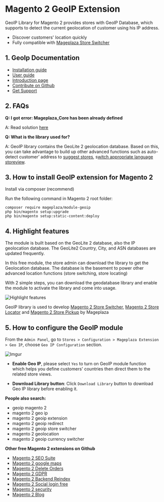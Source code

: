 # Magento 2 GeoIP Extension

GeoIP Library for Magento 2 provides stores with GeoIP Database, which supports to detect the current geolocation of customer using his IP address. 

- Discover customers' location quickly
- Fully compatible with [Mageplaza Store Switcher](https://www.mageplaza.com/magento-2-store-switcher/)

## 1. GeoIp Documentation 

- [Installation guide](https://www.mageplaza.com/install-magento-2-extension/)
- [User guide](https://docs.mageplaza.com/geoip-library/index.html)
- [Introduction page](http://www.mageplaza.com/magento-2-geoip/)
- [Contribute on Github](https://github.com/mageplaza/magento-2-geoip-library)
- [Get Support](https://github.com/mageplaza/magento-2-geoip-library/issues)


## 2. FAQs

**Q: I got error: Mageplaza_Core has been already defined**

A: Read solution [here](https://github.com/mageplaza/module-core/issues/3)

**Q: What is the library used for?**

A: GeoIP library contains the GeoLite 2 geolocation database. Based on this, you can take advantage to build up other advanced functions such as auto-detect customer’ address to [suggest stores](https://www.mageplaza.com/magento-2-store-locator-extension/), s[witch appropriate language storeview](https://www.mageplaza.com/magento-2-store-switcher/). 
   

## 3. How to install GeoIP extension for Magento 2

Install via composer (recommend)

Run the following command in Magento 2 root folder:

```
composer require mageplaza/module-geoip
php bin/magento setup:upgrade
php bin/magento setup:static-content:deploy
```

## 4. Highlight features

The module is built based on the GeoLite 2 database, also the IP geolocation database. The GeoLite2 Country, City, and ASN databases are updated frequently. 

In this free module, the store admin can download the library to get the Geolocation database. The database is the basement to power other advanced location functions (store switching, store locating) 

With 2 simple steps, you can download the geodatabase library and enable the module to activate the library and come into usage. 

![Highlight features](https://i.imgur.com/K0xoXAV.png)

GeoIP library is used to develop [Magento 2 Store Switcher](https://www.mageplaza.com/magento-2-store-switcher/), [Magento 2 Store Locator](https://www.mageplaza.com/magento-2-store-locator-extension/) and [Magento 2 Store Pickup](https://www.mageplaza.com/magento-2-store-pickup-extension/) by Mageplaza 


## 5. How to configure the GeoIP module

From the `Admin Panel`, go to `Stores > Configuration > Mageplaza Extension > Geo IP`, choose `Geo IP Configuration` section.

![Imgur](https://i.imgur.com/z5uvaP0.png)

- **Enable Geo IP**, please select `Yes` to turn on GeoIP module function which helps you define customers' countries then direct them to the related store views. 

- **Download Library button**: Click `Download Library` button to download Geo IP library before enabling it.



**People also search:**
- geoip magento 2
- magento 2 geo ip
- magento 2 geoip extension
- magento 2 geoip redirect
- magento 2 geoip store switcher
- magento 2 geolocation
- magento 2 geoip currency switcher


**Other free Magento 2 extensions on Github**
- [Magento 2 SEO Suite](https://github.com/mageplaza/magento-2-seo)
- [Magento 2 google maps](https://github.com/mageplaza/magento-2-google-maps)
- [Magento 2 Delete Orders](https://github.com/mageplaza/magento-2-delete-orders)
- [Magento 2 GDPR](https://github.com/mageplaza/magento-2-gdpr)
- [Magento 2 Backend Reindex](https://github.com/mageplaza/magento-2-backend-reindex)
- [Magento 2 Social login free](https://github.com/mageplaza/magento-2-social-login)
- [Magento 2 security](https://github.com/mageplaza/magento-2-security)
- [Magento 2 Blog](https://github.com/mageplaza/magento-2-blog)




